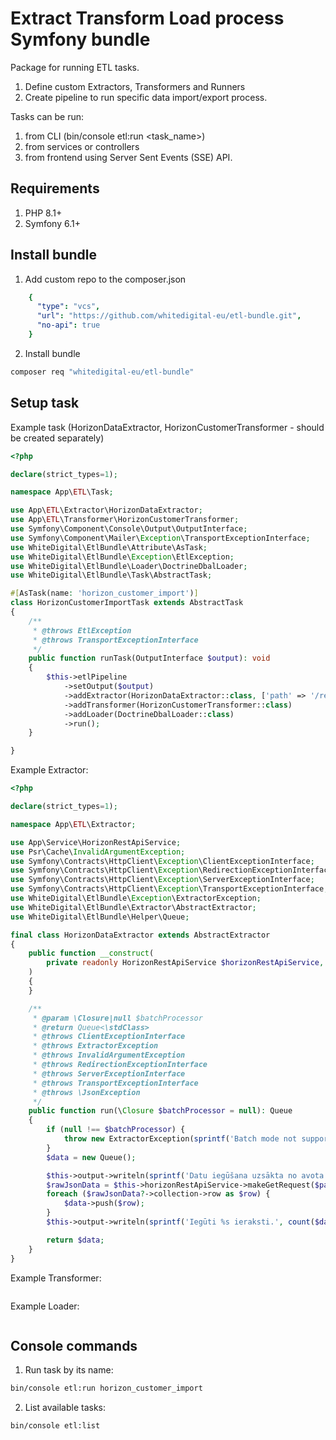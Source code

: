 # Extract Transform Load process Symfony bundle

Package for running ETL tasks.  
1. Define custom Extractors, Transformers and Runners
2. Create pipeline to run specific data import/export process.

Tasks can be run:  
1. from CLI (bin/console etl:run <task_name>)
2. from services or controllers
3. from frontend using Server Sent Events (SSE) API.

## Requirements

1. PHP 8.1+  
2. Symfony 6.1+  

## Install bundle
1. Add custom repo to the composer.json  
```yaml
    {
      "type": "vcs",
      "url": "https://github.com/whitedigital-eu/etl-bundle.git",
      "no-api": true
    }
```
2. Install bundle  
```bash 
composer req "whitedigital-eu/etl-bundle"
```

## Setup task
Example task (HorizonDataExtractor, HorizonCustomerTransformer - should be created separately) 
```php 
<?php

declare(strict_types=1);

namespace App\ETL\Task;

use App\ETL\Extractor\HorizonDataExtractor;
use App\ETL\Transformer\HorizonCustomerTransformer;
use Symfony\Component\Console\Output\OutputInterface;
use Symfony\Component\Mailer\Exception\TransportExceptionInterface;
use WhiteDigital\EtlBundle\Attribute\AsTask;
use WhiteDigital\EtlBundle\Exception\EtlException;
use WhiteDigital\EtlBundle\Loader\DoctrineDbalLoader;
use WhiteDigital\EtlBundle\Task\AbstractTask;

#[AsTask(name: 'horizon_customer_import')]
class HorizonCustomerImportTask extends AbstractTask
{
    /**
     * @throws EtlException
     * @throws TransportExceptionInterface
     */
    public function runTask(OutputInterface $output): void
    {
        $this->etlPipeline
            ->setOutput($output)
            ->addExtractor(HorizonDataExtractor::class, ['path' => '/rest/TDdmNorSar/query?columns=K.KODS,K.NOSAUK&orderby=K.NOSAUK asc'])
            ->addTransformer(HorizonCustomerTransformer::class)
            ->addLoader(DoctrineDbalLoader::class)
            ->run();
    }

}
```

Example Extractor:
```php 
<?php

declare(strict_types=1);

namespace App\ETL\Extractor;

use App\Service\HorizonRestApiService;
use Psr\Cache\InvalidArgumentException;
use Symfony\Contracts\HttpClient\Exception\ClientExceptionInterface;
use Symfony\Contracts\HttpClient\Exception\RedirectionExceptionInterface;
use Symfony\Contracts\HttpClient\Exception\ServerExceptionInterface;
use Symfony\Contracts\HttpClient\Exception\TransportExceptionInterface;
use WhiteDigital\EtlBundle\Exception\ExtractorException;
use WhiteDigital\EtlBundle\Extractor\AbstractExtractor;
use WhiteDigital\EtlBundle\Helper\Queue;

final class HorizonDataExtractor extends AbstractExtractor
{
    public function __construct(
        private readonly HorizonRestApiService $horizonRestApiService,
    )
    {
    }

    /**
     * @param \Closure|null $batchProcessor
     * @return Queue<\stdClass>
     * @throws ClientExceptionInterface
     * @throws ExtractorException
     * @throws InvalidArgumentException
     * @throws RedirectionExceptionInterface
     * @throws ServerExceptionInterface
     * @throws TransportExceptionInterface
     * @throws \JsonException
     */
    public function run(\Closure $batchProcessor = null): Queue
    {
        if (null !== $batchProcessor) {
            throw new ExtractorException(sprintf('Batch mode not supported by %s', __CLASS__));
        }
        $data = new Queue();

        $this->output->writeln(sprintf('Datu iegūšana uzsākta no avota: [%s]', $path = $this->getOption('path')));
        $rawJsonData = $this->horizonRestApiService->makeGetRequest($path);
        foreach ($rawJsonData?->collection->row as $row) {
            $data->push($row);
        }
        $this->output->writeln(sprintf('Iegūti %s ieraksti.', count($data)));

        return $data;
    }
}
```
Example Transformer:
```php 
```

Example Loader:
```php  

```

## Console commands
1. Run task by its name:
```bash
bin/console etl:run horizon_customer_import
```
2. List available tasks:
```bash
bin/console etl:list
```
